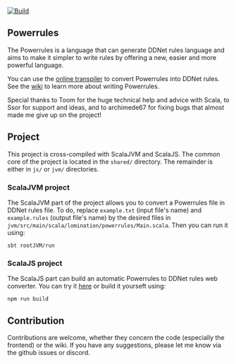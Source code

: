 [![Build](https://github.com/lomination/Powerrules/actions/workflows/build.yaml/badge.svg)](https://github.com/lomination/Powerrules/actions/workflows/build.yaml)

## Powerrules

The Powerrules is a language that can generate DDNet rules language and aims to make it simpler to write rules by offering a new, easier and more powerful language.

You can use the [online transpiler](https://lomination.github.io/Powerrules/) to convert Powerrules into DDNet rules. See the [wiki](https://github.com/lomination/Powerrules/wiki) to learn more about writing Powerrules.

Special thanks to Toom for the huge technical help and advice with Scala, to Ssor for support and ideas, and to archimede67 for fixing bugs that almost made me give up on the project!

## Project

This project is cross-compiled with ScalaJVM and ScalaJS. The common core of the project is located in the `shared/` directory. The remainder is either in `js/` or `jvm/` directories.

### ScalaJVM project

The ScalaJVM part of the project allows you to convert a Powerrules file in DDNet rules file. To do, replace `example.txt` (input file's name) and `example.rules` (output file's name) by the desired files in `jvm/src/main/scala/lomination/powerrules/Main.scala`. Then you can run it using:

```
sbt rootJVM/run
```

### ScalaJS project

The ScalaJS part can build an automatic Powerrules to DDNet rules web converter. You can try it [here](https://lomination.github.io/Powerrules/) or build it yourseft using:

```
npm run build
```

## Contribution

Contributions are welcome, whether they concern the code (especially the frontend) or the wiki. If you have any suggestions, please let me know via the github issues or discord.

